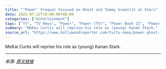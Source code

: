 ```yaml
---
title: "‘Power’ Prequel Focused on Ghost and Tommy Greenlit at Starz"
date: 2025-07-22T19:00:00+08:00
categories: ["entertainment"]
tags: ["TV", "TV News", "Power", "Power (TV)", "Power Book II", "Power Book III: Raising Kanan", "Power Book IV"]
summary: "MeKai Curtis will reprise his role as (young) Kanan Stark."
source_url: "https://www.hollywoodreporter.com/tv/tv-news/power-ghost-tommy-prequel-starz-1236325626/"
---
```


MeKai Curtis will reprise his role as (young) Kanan Stark.

---

*来源: [原文链接](https://www.hollywoodreporter.com/tv/tv-news/power-ghost-tommy-prequel-starz-1236325626/)*
